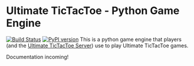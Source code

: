 # Ultimate TicTacToe - Python Game Engine

[![Build Status](https://travis-ci.org/socialgorithm/ultimate-ttt-py.svg?branch=master)](https://travis-ci.org/socialgorithm/ultimate-ttt-py) [![PyPI version](https://badge.fury.io/py/ultimate_ttt.svg)](https://badge.fury.io/py/ultimate_ttt)
This is a python game engine that players (and the [Ultimate TicTacToe Server](ultimate-ttt-server)) use to play Ultimate TicTacToe games.

Documentation incoming!
